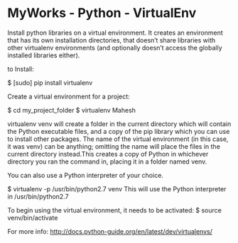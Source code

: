# MyWorks - Python - VirtualEnv
Install python libraries on a virtual environment. It creates an environment that has its own installation directories, that doesn’t share libraries with other virtualenv environments (and optionally doesn’t access the globally installed libraries either).

to Install: 

$ [sudo] pip install virtualenv

Create a virtual environment for a project:

$ cd my_project_folder
$ virtualenv Mahesh

virtualenv venv will create a folder in the current directory which will contain the Python executable files, and a copy of the pip library which you can use to install other packages. The name of the virtual environment (in this case, it was venv) can be anything; omitting the name will place the files in the current directory instead.This creates a copy of Python in whichever directory you ran the command in, placing it in a folder named venv.

You can also use a Python interpreter of your choice.

$ virtualenv -p /usr/bin/python2.7 venv
This will use the Python interpreter in /usr/bin/python2.7

To begin using the virtual environment, it needs to be activated:
$ source venv/bin/activate

For more info:
http://docs.python-guide.org/en/latest/dev/virtualenvs/




